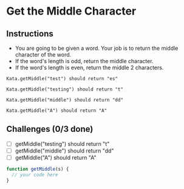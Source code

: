 # Get the Middle Character

## Instructions

- You are going to be given a word. Your job is to return the middle character of the word. 
- If the word's length is odd, return the middle character. 
- If the word's length is even, return the middle 2 characters.
```
Kata.getMiddle("test") should return "es"

Kata.getMiddle("testing") should return "t"

Kata.getMiddle("middle") should return "dd"

Kata.getMiddle("A") should return "A"
```

## Challenges (0/3 done)
- [ ] getMiddle("testing") should return "t"
- [ ] getMiddle("middle") should return "dd"
- [ ] getMiddle("A") should return "A"

```js
function getMiddle(s) {
  // your code here
}
```
